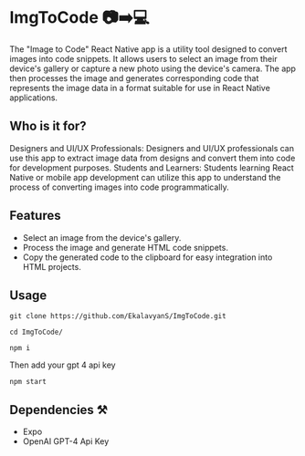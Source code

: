 
# ImgToCode 📷➡️💻


The "Image to Code" React Native app is a utility tool designed to convert images into code snippets. It allows users to select an image from their device's gallery or capture a new photo using the device's camera. The app then processes the image and generates corresponding code that represents the image data in a format suitable for use in React Native applications.

## Who is it for?

Designers and UI/UX Professionals: Designers and UI/UX professionals can use this app to extract image data from designs and convert them into code for development purposes.
Students and Learners: Students learning React Native or mobile app development can utilize this app to understand the process of converting images into code programmatically.

## Features

- Select an image from the device's gallery.
- Process the image and generate HTML code snippets.
- Copy the generated code to the clipboard for easy integration into HTML projects.

## Usage 

```git
git clone https://github.com/EkalavyanS/ImgToCode.git
```

```terminal
cd ImgToCode/
```
```terminal
npm i
```
Then add your gpt 4 api key
```terminal
npm start
```

## Dependencies ⚒️

- Expo
- OpenAI GPT-4 Api Key
